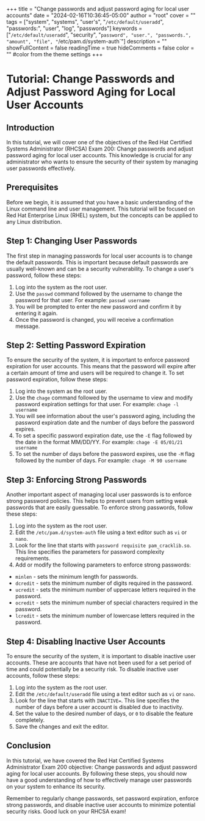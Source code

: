 +++
title = "Change passwords and adjust password aging for local user accounts"
date = "2024-02-16T10:36:45-05:00"
author = "root"
cover = ""
tags = ["system", "systems", "user's", "`/etc/default/useradd`", "passwords:", "user", "log", "passwords"]
keywords = ["`/etc/default/useradd`", "security", "`password", "user.", "passwords.", "amount", "file", "`/etc/pam.d/system-auth`"]
description = ""
showFullContent = false
readingTime = true
hideComments = false
color = "" #color from the theme settings
+++


# Tutorial: Change Passwords and Adjust Password Aging for Local User Accounts

## Introduction

In this tutorial, we will cover one of the objectives of the Red Hat Certified Systems Administrator (RHCSA) Exam 200: Change passwords and adjust password aging for local user accounts. This knowledge is crucial for any administrator who wants to ensure the security of their system by managing user passwords effectively.

## Prerequisites

Before we begin, it is assumed that you have a basic understanding of the Linux command line and user management. This tutorial will be focused on Red Hat Enterprise Linux (RHEL) system, but the concepts can be applied to any Linux distribution.

## Step 1: Changing User Passwords

The first step in managing passwords for local user accounts is to change the default passwords. This is important because default passwords are usually well-known and can be a security vulnerability. To change a user's password, follow these steps:

1. Log into the system as the root user.
2. Use the `passwd` command followed by the username to change the password for that user. For example: `passwd username`
3. You will be prompted to enter the new password and confirm it by entering it again.
4. Once the password is changed, you will receive a confirmation message.

## Step 2: Setting Password Expiration

To ensure the security of the system, it is important to enforce password expiration for user accounts. This means that the password will expire after a certain amount of time and users will be required to change it. To set password expiration, follow these steps:

1. Log into the system as the root user.
2. Use the `chage` command followed by the username to view and modify password expiration settings for that user. For example: `chage -l username`
3. You will see information about the user's password aging, including the password expiration date and the number of days before the password expires.
4. To set a specific password expiration date, use the `-E` flag followed by the date in the format MM/DD/YY. For example: `chage -E 05/01/21 username`
5. To set the number of days before the password expires, use the `-M` flag followed by the number of days. For example: `chage -M 90 username`

## Step 3: Enforcing Strong Passwords

Another important aspect of managing local user passwords is to enforce strong password policies. This helps to prevent users from setting weak passwords that are easily guessable. To enforce strong passwords, follow these steps:

1. Log into the system as the root user.
2. Edit the `/etc/pam.d/system-auth` file using a text editor such as `vi` or `nano`.
3. Look for the line that starts with `password requisite pam_cracklib.so`. This line specifies the parameters for password complexity requirements.
4. Add or modify the following parameters to enforce strong passwords:
  - `minlen` - sets the minimum length for passwords.
  - `dcredit` - sets the minimum number of digits required in the password.
  - `ucredit` - sets the minimum number of uppercase letters required in the password.
  - `ocredit` - sets the minimum number of special characters required in the password.
  - `lcredit` - sets the minimum number of lowercase letters required in the password.

## Step 4: Disabling Inactive User Accounts

To ensure the security of the system, it is important to disable inactive user accounts. These are accounts that have not been used for a set period of time and could potentially be a security risk. To disable inactive user accounts, follow these steps:

1. Log into the system as the root user.
2. Edit the `/etc/default/useradd` file using a text editor such as `vi` or `nano`.
3. Look for the line that starts with `INACTIVE=`. This line specifies the number of days before a user account is disabled due to inactivity.
4. Set the value to the desired number of days, or `0` to disable the feature completely.
5. Save the changes and exit the editor.

## Conclusion

In this tutorial, we have covered the Red Hat Certified Systems Administrator Exam 200 objective: Change passwords and adjust password aging for local user accounts. By following these steps, you should now have a good understanding of how to effectively manage user passwords on your system to enhance its security. 

Remember to regularly change passwords, set password expiration, enforce strong passwords, and disable inactive user accounts to minimize potential security risks. Good luck on your RHCSA exam!